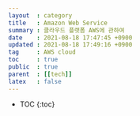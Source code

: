 ```yaml
---
layout  : category
title   : Amazon Web Service
summary : 클라우드 플랫폼 AWS에 관하여
date    : 2021-08-18 17:47:45 +0900
updated : 2021-08-18 17:49:16 +0900
tag     : AWS cloud 
toc     : true
public  : true
parent  : [[tech]]
latex   : false
---
```

* TOC
{:toc}

